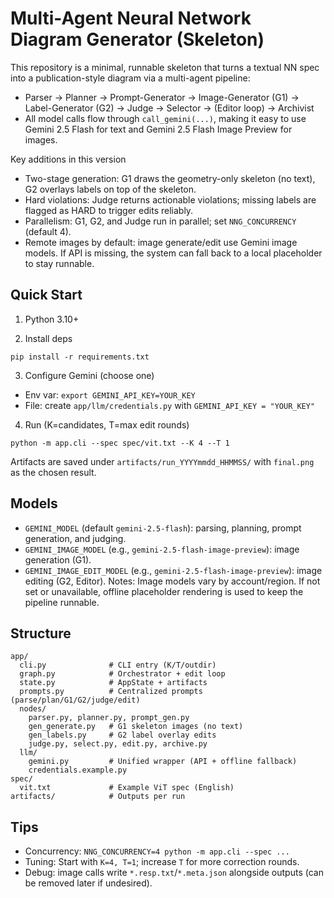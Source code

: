 # Multi-Agent Neural Network Diagram Generator (Skeleton)

This repository is a minimal, runnable skeleton that turns a textual NN spec into a publication-style diagram via a multi-agent pipeline:
- Parser → Planner → Prompt-Generator → Image-Generator (G1) → Label-Generator (G2) → Judge → Selector → (Editor loop) → Archivist
- All model calls flow through `call_gemini(...)`, making it easy to use Gemini 2.5 Flash for text and Gemini 2.5 Flash Image Preview for images.

Key additions in this version
- Two-stage generation: G1 draws the geometry-only skeleton (no text), G2 overlays labels on top of the skeleton.
- Hard violations: Judge returns actionable violations; missing labels are flagged as HARD to trigger edits reliably.
- Parallelism: G1, G2, and Judge run in parallel; set `NNG_CONCURRENCY` (default 4).
- Remote images by default: image generate/edit use Gemini image models. If API is missing, the system can fall back to a local placeholder to stay runnable.

## Quick Start

1) Python 3.10+

2) Install deps
```
pip install -r requirements.txt
```

3) Configure Gemini (choose one)
- Env var: `export GEMINI_API_KEY=YOUR_KEY`
- File: create `app/llm/credentials.py` with `GEMINI_API_KEY = "YOUR_KEY"`

4) Run (K=candidates, T=max edit rounds)
```
python -m app.cli --spec spec/vit.txt --K 4 --T 1
```
Artifacts are saved under `artifacts/run_YYYYmmdd_HHMMSS/` with `final.png` as the chosen result.

## Models
- `GEMINI_MODEL` (default `gemini-2.5-flash`): parsing, planning, prompt generation, and judging.
- `GEMINI_IMAGE_MODEL` (e.g., `gemini-2.5-flash-image-preview`): image generation (G1).
- `GEMINI_IMAGE_EDIT_MODEL` (e.g., `gemini-2.5-flash-image-preview`): image editing (G2, Editor).
Notes: Image models vary by account/region. If not set or unavailable, offline placeholder rendering is used to keep the pipeline runnable.

## Structure
```
app/
  cli.py              # CLI entry (K/T/outdir)
  graph.py            # Orchestrator + edit loop
  state.py            # AppState + artifacts
  prompts.py          # Centralized prompts (parse/plan/G1/G2/judge/edit)
  nodes/
    parser.py, planner.py, prompt_gen.py
    gen_generate.py   # G1 skeleton images (no text)
    gen_labels.py     # G2 label overlay edits
    judge.py, select.py, edit.py, archive.py
  llm/
    gemini.py         # Unified wrapper (API + offline fallback)
    credentials.example.py
spec/
  vit.txt             # Example ViT spec (English)
artifacts/            # Outputs per run
```

## Tips
- Concurrency: `NNG_CONCURRENCY=4 python -m app.cli --spec ...`
- Tuning: Start with `K=4, T=1`; increase `T` for more correction rounds.
- Debug: image calls write `*.resp.txt`/`*.meta.json` alongside outputs (can be removed later if undesired).
